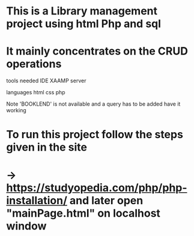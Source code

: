 # This is a Library management project using html Php and sql 
# It mainly concentrates on the CRUD operations 

tools needed
            IDE
            XAAMP server

languages 
          html
          css
          php

Note 'BOOKLEND' is not available and a query has to be added have it working

# To run this project follow the steps given in the site 
# ->    https://studyopedia.com/php/php-installation/  and later open "mainPage.html" on localhost window
